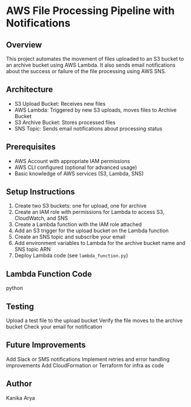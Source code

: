 # AWS File Processing Pipeline with Notifications

## Overview

This project automates the movement of files uploaded to an S3 bucket to an archive bucket using AWS Lambda. It also sends email notifications about the success or failure of the file processing using AWS SNS.

## Architecture

- S3 Upload Bucket: Receives new files  
- AWS Lambda: Triggered by new S3 uploads, moves files to Archive Bucket  
- S3 Archive Bucket: Stores processed files  
- SNS Topic: Sends email notifications about processing status

## Prerequisites

- AWS Account with appropriate IAM permissions  
- AWS CLI configured (optional for advanced usage)  
- Basic knowledge of AWS services (S3, Lambda, SNS)

## Setup Instructions

1. Create two S3 buckets: one for upload, one for archive  
2. Create an IAM role with permissions for Lambda to access S3, CloudWatch, and SNS  
3. Create a Lambda function with the IAM role attached  
4. Add an S3 trigger for the upload bucket on the Lambda function  
5. Create an SNS topic and subscribe your email  
6. Add environment variables to Lambda for the archive bucket name and SNS topic ARN  
7. Deploy Lambda code (see `lambda_function.py`)

## Lambda Function Code

python
<your-lambda-code-here>

## Testing
Upload a test file to the upload bucket
Verify the file moves to the archive bucket
Check your email for notification

## Future Improvements
Add Slack or SMS notifications
Implement retries and error handling improvements
Add CloudFormation or Terraform for infra as code

## Author
Kanika Arya

